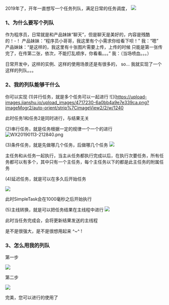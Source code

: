 
2019年了，开年一直想写一个任务列队，满足日常的任务调度，
![](https://upload-images.jianshu.io/upload_images/4717230-bb7fa3d8c701ef5e.jpg?imageMogr2/auto-orient/strip%7CimageView2/2/w/1240)

### 1、为什么要写个列队
作为程序员，日常就是和产品妹妹“聊天”，但是聊天是美好的，内容是残酷的！-！
产品妹妹：“程序员小哥哥，我这里有个小需求你给看下呗！”
我：“嗯”
产品妹妹：“是这样的，我这里有十张图片需要上传，上传的时候 只能是第一张传完了，在传第二张，依次，不能打乱顺序，你看看。。。”
我：（当场喷血。。。）

日常开发中，这样的实例、这样的使用场景还是有很多的，
so...
我就实现了一个这样的列队。。。

### 2、我的列队能够干什么
你可以实现
(1)并行任务，就是多个任务可以一起进行
![](https://upload-images.jianshu.io/upload_images/4717230-6a0bb4a9e7e339ca.png?imageMogr2/auto-orient/strip%7CimageView2/2/w/1240

此时任务1和任务2是同时进行，与结果无关

(2)串行任务，就是任务根据一定的规律一个一个的进行
![WX20190113-212840.png](https://upload-images.jianshu.io/upload_images/4717230-b2c9de0adad55b47.png?imageMogr2/auto-orient/strip%7CimageView2/2/w/1240)

(3)条件任务，就是先做哪几个任务，后做哪几个任务
![](https://upload-images.jianshu.io/upload_images/4717230-bdc87401e8d0a6b9.png?imageMogr2/auto-orient/strip%7CimageView2/2/w/1240)

主任务和从任务一起执行，当主从任务都执行完成以后，在执行次要任务，所有任务都可以有多个，其中只有一个主任务，每个主任务以下的都是此主任务的附属任务

(4)延迟任务，就是可以在多久后开始任务

![](https://upload-images.jianshu.io/upload_images/4717230-763b34ecba071cbf.png?imageMogr2/auto-orient/strip%7CimageView2/2/w/1240)

此时SimpleTask会在1000毫秒之后开始执行

(5)主线转换，就是可以把任务结果在主线程中进行
![](https://upload-images.jianshu.io/upload_images/4717230-6b0e9cb41c5b5a91.png?imageMogr2/auto-orient/strip%7CimageView2/2/w/1240)

此时当任务完成会，会将更新结果发送的主线程

是不是很强大，是不是很想用起来 ^~^ !

### 3、怎么用我的列队
第一步

![](https://upload-images.jianshu.io/upload_images/4717230-b80fefe30e490621.png?imageMogr2/auto-orient/strip%7CimageView2/2/w/1240)

第二步

![](https://upload-images.jianshu.io/upload_images/4717230-a2fb89e1266468d1.png?imageMogr2/auto-orient/strip%7CimageView2/2/w/1240)

完美，您可以进行的使用了

